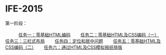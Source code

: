 # IFE-2015
第一阶段：<br><br>
　　　[任务一：零基础HTML编码](https://yangrenmu.github.io/IFE-2015/task/task01/index.html "task01") 　　[任务二：零基础HTML及CSS编码（一）](https://yangrenmu.github.io/IFE-2015/task/task02/index.html "task02") 　　
[任务三：三栏式布局](https://yangrenmu.github.io/IFE-2015/task/task03/index.html "task03")　　
[任务四：定位和居中问题](https://yangrenmu.github.io/IFE-2015/task/task04/index.html "task04")　　
[任务五：零基础HTML及CSS编码（二）](https://yangrenmu.github.io/IFE-2015/task/task05/index.html "task05")　　
[任务六：通过HTML及CSS模拟报纸排版](https://yangrenmu.github.io/IFE-2015/task/task06/index.html "task06")　　



